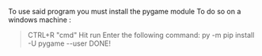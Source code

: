 To use said program you must install the pygame module
To do so on a windows machine :
>CTRL+R
>"cmd"
>Hit run
>Enter the following command:
>py -m pip install -U pygame --user
>DONE!
